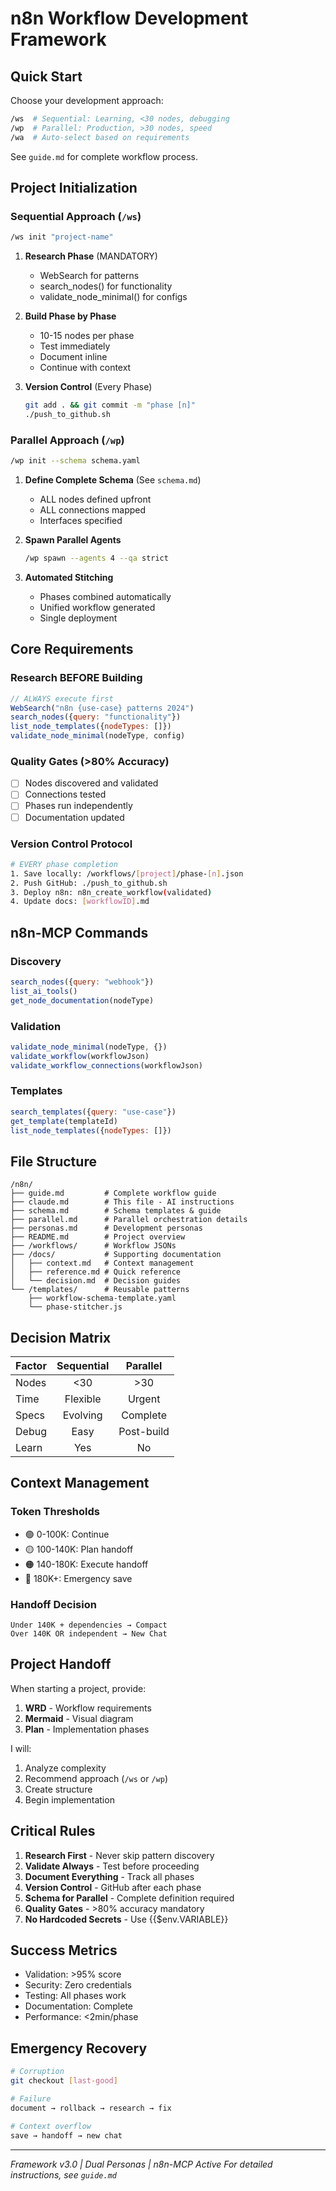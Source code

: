 # n8n Workflow Development Framework

## Quick Start

Choose your development approach:

```bash
/ws  # Sequential: Learning, <30 nodes, debugging
/wp  # Parallel: Production, >30 nodes, speed
/wa  # Auto-select based on requirements
```

See `guide.md` for complete workflow process.

## Project Initialization

### Sequential Approach (`/ws`)

```bash
/ws init "project-name"
```

1. **Research Phase** (MANDATORY)
   - WebSearch for patterns
   - search_nodes() for functionality
   - validate_node_minimal() for configs

2. **Build Phase by Phase**
   - 10-15 nodes per phase
   - Test immediately
   - Document inline
   - Continue with context

3. **Version Control** (Every Phase)
   ```bash
   git add . && git commit -m "phase [n]"
   ./push_to_github.sh
   ```

### Parallel Approach (`/wp`)

```bash
/wp init --schema schema.yaml
```

1. **Define Complete Schema** (See `schema.md`)
   - ALL nodes defined upfront
   - ALL connections mapped
   - Interfaces specified

2. **Spawn Parallel Agents**
   ```bash
   /wp spawn --agents 4 --qa strict
   ```

3. **Automated Stitching**
   - Phases combined automatically
   - Unified workflow generated
   - Single deployment

## Core Requirements

### Research BEFORE Building
```javascript
// ALWAYS execute first
WebSearch("n8n {use-case} patterns 2024")
search_nodes({query: "functionality"})
list_node_templates({nodeTypes: []})
validate_node_minimal(nodeType, config)
```

### Quality Gates (>80% Accuracy)
- [ ] Nodes discovered and validated
- [ ] Connections tested
- [ ] Phases run independently
- [ ] Documentation updated

### Version Control Protocol
```bash
# EVERY phase completion
1. Save locally: /workflows/[project]/phase-[n].json
2. Push GitHub: ./push_to_github.sh
3. Deploy n8n: n8n_create_workflow(validated)
4. Update docs: [workflowID].md
```

## n8n-MCP Commands

### Discovery
```javascript
search_nodes({query: "webhook"})
list_ai_tools()
get_node_documentation(nodeType)
```

### Validation
```javascript
validate_node_minimal(nodeType, {})
validate_workflow(workflowJson)
validate_workflow_connections(workflowJson)
```

### Templates
```javascript
search_templates({query: "use-case"})
get_template(templateId)
list_node_templates({nodeTypes: []})
```

## File Structure

```
/n8n/
├── guide.md         # Complete workflow guide
├── claude.md        # This file - AI instructions
├── schema.md        # Schema templates & guide
├── parallel.md      # Parallel orchestration details
├── personas.md      # Development personas
├── README.md        # Project overview
├── /workflows/      # Workflow JSONs
├── /docs/           # Supporting documentation
│   ├── context.md   # Context management
│   ├── reference.md # Quick reference
│   └── decision.md  # Decision guides
└── /templates/      # Reusable patterns
    ├── workflow-schema-template.yaml
    └── phase-stitcher.js
```

## Decision Matrix

| Factor | Sequential | Parallel |
|--------|:----------:|:--------:|
| Nodes | <30 | >30 |
| Time | Flexible | Urgent |
| Specs | Evolving | Complete |
| Debug | Easy | Post-build |
| Learn | Yes | No |

## Context Management

### Token Thresholds
- 🟢 0-100K: Continue
- 🟡 100-140K: Plan handoff
- 🟠 140-180K: Execute handoff
- 🔴 180K+: Emergency save

### Handoff Decision
```
Under 140K + dependencies → Compact
Over 140K OR independent → New Chat
```

## Project Handoff

When starting a project, provide:
1. **WRD** - Workflow requirements
2. **Mermaid** - Visual diagram
3. **Plan** - Implementation phases

I will:
1. Analyze complexity
2. Recommend approach (`/ws` or `/wp`)
3. Create structure
4. Begin implementation

## Critical Rules

1. **Research First** - Never skip pattern discovery
2. **Validate Always** - Test before proceeding
3. **Document Everything** - Track all phases
4. **Version Control** - GitHub after each phase
5. **Schema for Parallel** - Complete definition required
6. **Quality Gates** - >80% accuracy mandatory
7. **No Hardcoded Secrets** - Use {{$env.VARIABLE}}

## Success Metrics

- Validation: >95% score
- Security: Zero credentials
- Testing: All phases work
- Documentation: Complete
- Performance: <2min/phase

## Emergency Recovery

```bash
# Corruption
git checkout [last-good]

# Failure
document → rollback → research → fix

# Context overflow
save → handoff → new chat
```

---

*Framework v3.0 | Dual Personas | n8n-MCP Active*
*For detailed instructions, see `guide.md`*